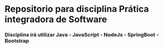 # Repositorio para disciplina Prática integradora de Software
### Disciplina irá utilizar Java - JavaScript - NodeJs - SpringBoot - Bootstrap